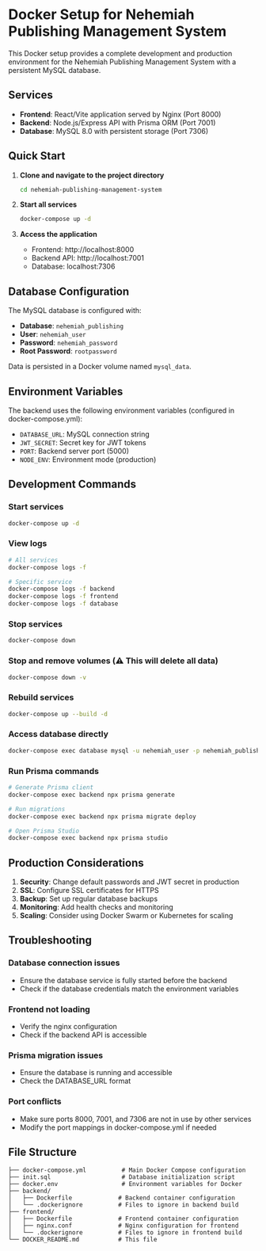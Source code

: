 # Docker Setup for Nehemiah Publishing Management System

This Docker setup provides a complete development and production environment for the Nehemiah Publishing Management System with a persistent MySQL database.

## Services

- **Frontend**: React/Vite application served by Nginx (Port 8000)
- **Backend**: Node.js/Express API with Prisma ORM (Port 7001)
- **Database**: MySQL 8.0 with persistent storage (Port 7306)

## Quick Start

1. **Clone and navigate to the project directory**

   ```bash
   cd nehemiah-publishing-management-system
   ```

2. **Start all services**

   ```bash
   docker-compose up -d
   ```

3. **Access the application**
   - Frontend: http://localhost:8000
   - Backend API: http://localhost:7001
   - Database: localhost:7306

## Database Configuration

The MySQL database is configured with:

- **Database**: `nehemiah_publishing`
- **User**: `nehemiah_user`
- **Password**: `nehemiah_password`
- **Root Password**: `rootpassword`

Data is persisted in a Docker volume named `mysql_data`.

## Environment Variables

The backend uses the following environment variables (configured in docker-compose.yml):

- `DATABASE_URL`: MySQL connection string
- `JWT_SECRET`: Secret key for JWT tokens
- `PORT`: Backend server port (5000)
- `NODE_ENV`: Environment mode (production)

## Development Commands

### Start services

```bash
docker-compose up -d
```

### View logs

```bash
# All services
docker-compose logs -f

# Specific service
docker-compose logs -f backend
docker-compose logs -f frontend
docker-compose logs -f database
```

### Stop services

```bash
docker-compose down
```

### Stop and remove volumes (⚠️ This will delete all data)

```bash
docker-compose down -v
```

### Rebuild services

```bash
docker-compose up --build -d
```

### Access database directly

```bash
docker-compose exec database mysql -u nehemiah_user -p nehemiah_publishing
```

### Run Prisma commands

```bash
# Generate Prisma client
docker-compose exec backend npx prisma generate

# Run migrations
docker-compose exec backend npx prisma migrate deploy

# Open Prisma Studio
docker-compose exec backend npx prisma studio
```

## Production Considerations

1. **Security**: Change default passwords and JWT secret in production
2. **SSL**: Configure SSL certificates for HTTPS
3. **Backup**: Set up regular database backups
4. **Monitoring**: Add health checks and monitoring
5. **Scaling**: Consider using Docker Swarm or Kubernetes for scaling

## Troubleshooting

### Database connection issues

- Ensure the database service is fully started before the backend
- Check if the database credentials match the environment variables

### Frontend not loading

- Verify the nginx configuration
- Check if the backend API is accessible

### Prisma migration issues

- Ensure the database is running and accessible
- Check the DATABASE_URL format

### Port conflicts

- Make sure ports 8000, 7001, and 7306 are not in use by other services
- Modify the port mappings in docker-compose.yml if needed

## File Structure

```
├── docker-compose.yml          # Main Docker Compose configuration
├── init.sql                    # Database initialization script
├── docker.env                  # Environment variables for Docker
├── backend/
│   ├── Dockerfile             # Backend container configuration
│   └── .dockerignore          # Files to ignore in backend build
├── frontend/
│   ├── Dockerfile             # Frontend container configuration
│   ├── nginx.conf             # Nginx configuration for frontend
│   └── .dockerignore          # Files to ignore in frontend build
└── DOCKER_README.md           # This file
```
